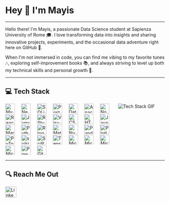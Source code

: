 <h1 align="left">Hey 👋 I'm Mayis</h1>
<hr>

<p align="left">
  Hello there! I'm Mayis, a passionate Data Science student at Sapienza University of Rome 🎓. I love transforming data into insights and sharing innovative projects, experiments, and the occasional data adventure right here on GitHub 🧪.
  
  When I'm not immersed in code, you can find me vibing to my favorite tunes 🎶, exploring self-improvement books 📚, and always striving to level up both my technical skills and personal growth 🚀.
</p>

<hr>

<h2 align="left">💻 Tech Stack</h2>

<div>
  <!-- Left: Icons -->
  <div style="display:inline-block; vertical-align:top; width:70%;">
    <div align="left">
      <img src="https://img.shields.io/badge/mysql-4479A1.svg?style=for-the-badge&logo=mysql&logoColor=white" height="30" alt="MySQL logo" />
      <img width="12" />
      <img src="https://img.shields.io/badge/Neo4j-008CC1?style=for-the-badge&logo=neo4j&logoColor=white" height="30" alt="Neo4J logo" />
      <img width="12" />
      <img src="https://img.shields.io/badge/sqlite-%2307405e.svg?style=for-the-badge&logo=sqlite&logoColor=white" height="30" alt="SQLite logo" />
      <img width="12" />
      <img src="https://img.shields.io/badge/postgres-%23316192.svg?style=for-the-badge&logo=postgresql&logoColor=white" height="30" alt="Postgres logo" />
      <img width="12" />
      <img src="https://img.shields.io/badge/Datacamp-05192D?style=for-the-badge&logo=datacamp&logoColor=03E860" height="30" alt="Datacamp logo" />
      <img width="12" />
      <img src="https://img.shields.io/badge/Anaconda-%2344A833.svg?style=for-the-badge&logo=anaconda&logoColor=white" height="30" alt="Anaconda logo" />
      <img width="12" />
      <img src="https://img.shields.io/badge/node.js-6DA55F?style=for-the-badge&logo=node.js&logoColor=white" height="30" alt="NodeJS logo" />
      <img width="12" />
      <img src="https://img.shields.io/badge/react-%2320232a.svg?style=for-the-badge&logo=react&logoColor=%2361DAFB" height="30" alt="React logo" />
      <img width="12" />
      <img src="https://img.shields.io/badge/jupyter-%23FA0F00.svg?style=for-the-badge&logo=jupyter&logoColor=white" height="30" alt="Jupyter Notebook logo" />
      <img width="12" />
      <img src="https://img.shields.io/badge/RStudio-4285F4?style=for-the-badge&logo=rstudio&logoColor=white" height="30" alt="RStudio logo" />
      <img width="12" />
      <img src="https://img.shields.io/badge/Visual%20Studio%20Code-0078d7.svg?style=for-the-badge&logo=visual-studio-code&logoColor=white" height="30" alt="Visual Studio Code logo" />
      <img width="12" />
      <img src="https://img.shields.io/badge/css3-%231572B6.svg?style=for-the-badge&logo=css3&logoColor=white" height="30" alt="CSS3 logo" />
      <img width="12" />
      <img src="https://img.shields.io/badge/html5-%23E34F26.svg?style=for-the-badge&logo=html5&logoColor=white" height="30" alt="HTML5 logo" />
      <img width="12" />
      <img src="https://img.shields.io/badge/javascript-%23323330.svg?style=for-the-badge&logo=javascript&logoColor=%23F7DF1E" height="30" alt="JavaScript logo" />
      <img width="12" />
      <img src="https://img.shields.io/badge/markdown-%23000000.svg?style=for-the-badge&logo=markdown&logoColor=white" height="30" alt="Markdown logo" />
      <img width="12" />
      <img src="https://img.shields.io/badge/python-3670A0?style=for-the-badge&logo=python&logoColor=ffdd54" height="30" alt="Python logo" />
      <img width="12" />
      <img src="https://img.shields.io/badge/r-%23276DC3.svg?style=for-the-badge&logo=r&logoColor=white" height="30" alt="R logo" />
      <img width="12" />
      <img src="https://img.shields.io/badge/Matplotlib-%23ffffff.svg?style=for-the-badge&logo=Matplotlib&logoColor=black" height="30" alt="Matplotlib logo" />
      <img width="12" />
      <img src="https://img.shields.io/badge/numpy-%23013243.svg?style=for-the-badge&logo=numpy&logoColor=white" height="30" alt="NumPy logo" />
      <img width="12" />
      <img src="https://img.shields.io/badge/pandas-%23150458.svg?style=for-the-badge&logo=pandas&logoColor=white" height="30" alt="Pandas logo" />
      <img width="12" />
      <img src="https://img.shields.io/badge/Plotly-%233F4F75.svg?style=for-the-badge&logo=plotly&logoColor=white" height="30" alt="Plotly logo" />
      <img width="12" />
      <img src="https://img.shields.io/badge/PyTorch-%23EE4C2C.svg?style=for-the-badge&logo=PyTorch&logoColor=white" height="30" alt="PyTorch logo" />
      <img width="12" />
      <img src="https://img.shields.io/badge/scikit--learn-%23F7931E.svg?style=for-the-badge&logo=scikit-learn&logoColor=white" height="30" alt="scikit-learn logo" />
      <img width="12" />
      <img src="https://img.shields.io/badge/SciPy-%230C55A5.svg?style=for-the-badge&logo=scipy&logoColor=white" height="30" alt="SciPy logo" />
      <img width="12" />
      <img src="https://img.shields.io/badge/TensorFlow-%23FF6F00.svg?style=for-the-badge&logo=TensorFlow&logoColor=white" height="30" alt="TensorFlow logo" />
      <img width="12" />
      <img src="https://img.shields.io/badge/Microsoft_Office-D83B01?style=for-the-badge&logo=microsoft-office&logoColor=white" height="30" alt="Microsoft Office logo" />
      <img width="12" />
      <img src="https://img.shields.io/badge/Microsoft_Excel-217346?style=for-the-badge&logo=microsoft-excel&logoColor=white" height="30" alt="Microsoft Excel logo" />
      <img width="12" />
      <img src="https://img.shields.io/badge/Microsoft_PowerPoint-B7472A?style=for-the-badge&logo=microsoft-powerpoint&logoColor=white" height="30" alt="Microsoft PowerPoint logo" />
      <img width="12" />
      <img src="https://img.shields.io/badge/Microsoft_Word-2B579A?style=for-the-badge&logo=microsoft-word&logoColor=white" height="30" alt="Microsoft Word logo" />
      <img width="12" />
      <img src="https://img.shields.io/badge/power_bi-F2C811?style=for-the-badge&logo=powerbi&logoColor=black" height="30" alt="Power Bi logo" />
      <img width="12" />
      <img src="https://img.shields.io/badge/git-%23F05033.svg?style=for-the-badge&logo=git&logoColor=white" height="30" alt="Git logo" />
    </div>
  </div>
  <!-- Right: GIF -->
  <div style="display:inline-block; vertical-align:top; width:28%;">
    <img src="https://media3.giphy.com/media/v1.Y2lkPTc5MGI3NjExZHN3ZmZhNWp0NzExbW9sZTdnNG5hdzIxZTg0NHFiejA2cDZ3cWJpayZlcD12MV9pbnRlcm5hbF9naWZfYnlfaWQmY3Q9Zw/XRt9B6fRO4mmQ/giphy.gif" alt="Tech Stack GIF" style="max-width:100%;" />
  </div>
</div>



<!-- Clear the floats so subsequent sections appear below -->
<div style="clear: both;"></div>
<hr>

<h2 align="left">🔍 Reach Me Out</h2>
<div align="left">
  <a href="https://www.linkedin.com/in/mayis-/" target="_blank">
    <img src="https://img.shields.io/static/v1?message=LinkedIn&logo=linkedin&label=&color=0077B5&logoColor=white&labelColor=&style=for-the-badge" height="35" alt="LinkedIn logo" />
  </a>
</div>
